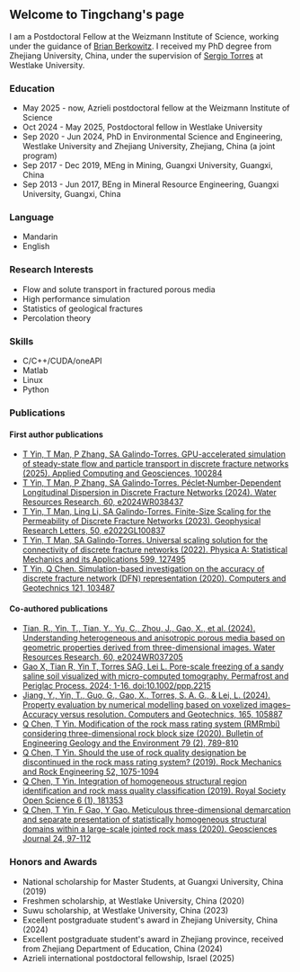 <!--## Welcome to GitHub Pages

You can use the [editor on GitHub](https://github.com/qq1012510777/qq1012510777.github.io/edit/main/README.md) to maintain and preview the content for your website in Markdown files.

Whenever you commit to this repository, GitHub Pages will run [Jekyll](https://jekyllrb.com/) to rebuild the pages in your site, from the content in your Markdown files.

### Markdown

Markdown is a lightweight and easy-to-use syntax for styling your writing. It includes conventions for

```markdown
Syntax highlighted code block

# Header 1
## Header 2
### Header 3

- Bulleted __rtt
- List

1. Numbered
2. List

**Bold** and _Italic_ and `Code` text

[Link](url) and ![Image](src)
```

For more details see [Basic writing and formatting syntax](https://docs.github.com/en/github/writing-on-github/getting-started-with-writing-and-formatting-on-github/basic-writing-and-formatting-syntax).

### Jekyll Themes

Your Pages site will use the layout and styles from the Jekyll theme you have selected in your [repository settings](https://github.com/qq1012510777/qq1012510777.github.io/settings/pages). The name of this theme is saved in the Jekyll `_config.yml` configuration file.

### Support or Contact

Having trouble with Pages? Check out our [documentation](https://docs.github.com/categories/github-pages-basics/) or [contact support](https://support.github.com/contact) and we’ll help you sort it out.

### name
-->

## Welcome to Tingchang's page

I am a Postdoctoral Fellow at the Weizmann Institute of Science, working under the guidance of [Brian Berkowitz](https://www.weizmann.ac.il/EPS/Brian/). I received my PhD degree from Zhejiang University, China, under the supervision of [Sergio Torres](https://m3.westlake.edu.cn/) at Westlake University.

### Education
- May 2025 - now, Azrieli postdoctoral fellow at the Weizmann Institute of Science
- Oct 2024 - May 2025, Postdoctoral fellow in Westlake University
- Sep 2020 - Jun 2024, PhD in Environmental Science and Engineering, Westlake University and Zhejiang University, Zhejiang, China (a joint program)
- Sep 2017 - Dec 2019, MEng in Mining, Guangxi University, Guangxi, China
- Sep 2013 - Jun 2017, BEng in Mineral Resource Engineering, Guangxi University, Guangxi, China

### Language
- Mandarin
- English

### Research Interests
- Flow and solute transport in fractured porous media
- High performance simulation
- Statistics of geological fractures
- Percolation theory
  
### Skills
- C/C++/CUDA/oneAPI
- Matlab
- Linux
- Python
  
### Publications

#### First author publications
- [T Yin, T Man, P Zhang, SA Galindo-Torres. GPU-accelerated simulation of steady-state flow and particle transport in discrete fracture networks (2025). Applied Computing and Geosciences, 100284](https://www.sciencedirect.com/science/article/pii/S2590197425000667)
- [T Yin, T Man, P Zhang, SA Galindo-Torres. Péclet‐Number‐Dependent Longitudinal Dispersion in Discrete Fracture Networks (2024). Water Resources Research, 60, e2024WR038437](https://doi.org/10.1029/2024WR038437)
- [T Yin, T Man, Ling Li, SA Galindo-Torres. Finite-Size Scaling for the Permeability of Discrete Fracture Networks (2023). Geophysical Research Letters, 50, e2022GL100837](https://agupubs.onlinelibrary.wiley.com/doi/10.1029/2022GL100837)
- [T Yin, T Man, SA Galindo-Torres. Universal scaling solution for the connectivity of discrete fracture networks (2022). Physica A: Statistical Mechanics and its Applications 599, 127495](https://www.sciencedirect.com/science/article/abs/pii/S0378437122003557)
- [T Yin, Q Chen. Simulation-based investigation on the accuracy of discrete fracture network (DFN) representation (2020). Computers and Geotechnics 121, 103487](https://www.sciencedirect.com/science/article/abs/pii/S0266352X20300501)

#### Co-authored publications
- [Tian, R., Yin, T., Tian, Y., Yu, C., Zhou, J., Gao, X., et al. (2024). Understanding heterogeneous and anisotropic porous media based on geometric properties derived from three-dimensional images. Water Resources Research, 60, e2024WR037205](https://doi.org/10.1029/2024WR037205)
- [Gao X, Tian R, Yin T, Torres SAG, Lei L. Pore-scale freezing of a sandy saline soil visualized with micro-computed tomography. Permafrost and Periglac Process. 2024; 1-16. doi:10.1002/ppp.2215](https://onlinelibrary.wiley.com/doi/10.1002/ppp.2215)
- [Jiang, Y., Yin, T., Guo, G., Gao, X., Torres, S. A. G., & Lei, L. (2024). Property evaluation by numerical modelling based on voxelized images–Accuracy versus resolution. Computers and Geotechnics, 165, 105887](https://www.sciencedirect.com/science/article/pii/S0266352X23006444)
- [Q Chen, T Yin. Modification of the rock mass rating system (RMRmbi) considering three-dimensional rock block size (2020). Bulletin of Engineering Geology and the Environment 79 (2), 789-810](https://link.springer.com/article/10.1007/s10064-019-01596-x)
- [Q Chen, T Yin. Should the use of rock quality designation be discontinued in the rock mass rating system? (2019). Rock Mechanics and Rock Engineering 52, 1075-1094](https://link.springer.com/article/10.1007/s00603-018-1607-x)
- [Q Chen, T Yin. Integration of homogeneous structural region identification and rock mass quality classification (2019). Royal Society Open Science 6 (1), 181353](https://royalsocietypublishing.org/doi/full/10.1098/rsos.181353)
- [Q Chen, T Yin, F Gao, Y Gao. Meticulous three-dimensional demarcation and separate presentation of statistically homogeneous structural domains within a large-scale jointed rock mass (2020). Geosciences Journal 24, 97-112](https://link.springer.com/article/10.1007/s12303-019-0007-x)

### Honors and Awards
- National scholarship for Master Students, at Guangxi University, China (2019)
- Freshmen scholarship, at Westlake University, China (2020)
- Suwu scholarship, at Westlake University, China (2023)
- Excellent postgraduate student's award in Zhejiang University, China (2024)
- Excellent postgraduate student's award in Zhejiang province, received from Zhejiang Department of Education, China (2024)
- Azrieli international postdoctoral fellowship, Israel (2025)
